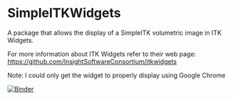 # SimpleITKWidgets

A package that allows the display of a SimpleITK volumetric image in ITK Widgets.

For more information about ITK Widgets refer to their web page:
https://github.com/InsightSoftwareConsortium/itkwidgets

Note:  I could only get the widget to properly display using Google Chrome

[![Binder](https://mybinder.org/badge_logo.svg)](https://mybinder.org/v2/gh/dave3d/SimpleITKWidgets/master)
